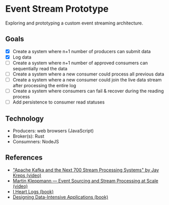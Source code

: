 # Event Stream Prototype

Exploring and prototyping a custom event streaming architecture.

## Goals

- [x] Create a system where n+1 number of producers can submit data
- [x] Log data
- [ ] Create a system where n+1 number of approved consumers can sequentially read the data
- [ ] Create a system where a new consumer could process all previous data
- [ ] Create a system where a new consumer could join the live data stream after processing the entire log
- [ ] Create a system where consumers can fail & recover during the reading process
- [ ] Add persistence to consumer read statuses

## Technology

- Producers: web browsers (JavaScript)
- Broker(s): Rust
- Consumners: NodeJS

## References

- ["Apache Kafka and the Next 700 Stream Processing Systems" by Jay Kreps (video)](https://www.youtube.com/watch?v=9RMOc0SwRro)
- [Martin Kleppmann — Event Sourcing and Stream Processing at Scale (video)](https://www.youtube.com/watch?v=avi-TZI9t2I)
- [I Heart Logs (book)](https://www.oreilly.com/library/view/i-heart-logs/9781491909379/)
- [Designing Data-Intensive Applications (book)](https://www.oreilly.com/library/view/designing-data-intensive-applications/9781491903063/)

